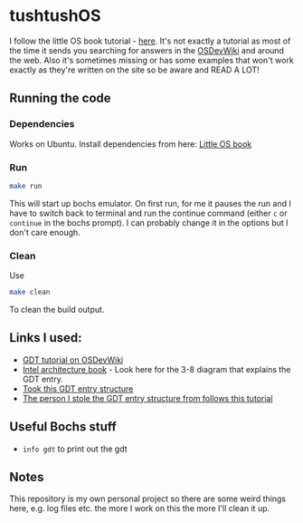 # tushtushOS
I follow the little OS book tutorial - [here](https://littleosbook.github.io).
It's not exactly a tutorial as most of the time it sends you searching for answers in the [OSDevWiki](https://wiki.osdev.org) and around the web.
Also it's sometimes missing or has some examples that won't work exactly as they're written on the site so be aware and READ A LOT!

## Running the code
### Dependencies
Works on Ubuntu.
Install dependencies from here:
[Little OS book](https://littleosbook.github.io/#quick-setup)

### Run 
```bash
make run
```
This will start up bochs emulator. On first run, for me it pauses the run and I have to switch back to terminal and run the continue command (either `c` or `continue` in the bochs prompt). I can probably change it in the options but I don't care enough.
### Clean
Use
```bash
make clean
```
To clean the build output.

## Links I used:
* [GDT tutorial on OSDevWiki](https://wiki.osdev.org/GDT_Tutorial)
* [Intel architecture book](https://software.intel.com/sites/default/files/managed/a4/60/325384-sdm-vol-3abcd.pdf) - Look here for the 3-8 diagram that explains the GDT entry.
* [Took this GDT entry structure](https://forum.osdev.org/viewtopic.php?p=178894#p178894)
* [The person I stole the GDT entry structure from follows this tutorial](http://www.jamesmolloy.co.uk/tutorial_html/4.-The%20GDT%20and%20IDT.html)

## Useful Bochs stuff
* `info gdt` to print out the gdt

## Notes
This repository is my own personal project so there are some weird things here, e.g. log files etc. the more I work on this the more I'll clean it up.
